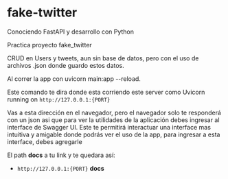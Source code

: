 # fake-twitter
Conociendo FastAPI y desarrollo con Python

Practica proyecto fake_twitter

CRUD en Users y tweets, aun sin base de datos, pero con el uso de archivos .json donde guardo estos datos.

Al correr la app con uvicorn main:app --reload.

Este comando te dira donde esta corriendo este server como Uvicorn running on `http://127.0.0.1:{PORT}`

Vas a esta dirección en el navegador, pero el navegador solo te responderá con un json asi que para ver la utilidades de la aplicación debes ingresar al interface de Swagger UI. Este te permitirá interactuar una interface mas intuitiva y amigable donde podrás ver el uso de la app, para ingresar a esta interface, debes agregarle 

El path **docs** a tu link y te quedara así:

- `http://127.0.0.1:{PORT}` **docs**
